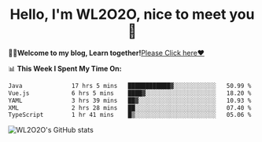 <h1 align = "center">Hello, I'm WL2O2O, nice to meet you 👋</h1>

🧑‍💻**Welcome to my blog, Learn together!**[Please Click here❤️](https://wl2o2o.github.io)

📊 **This Week I Spent My Time On:**
<!--START_SECTION:waka-->

```txt
Java              17 hrs 5 mins   ████████████▓░░░░░░░░░░░░   50.99 %
Vue.js            6 hrs 5 mins    ████▓░░░░░░░░░░░░░░░░░░░░   18.20 %
YAML              3 hrs 39 mins   ██▓░░░░░░░░░░░░░░░░░░░░░░   10.93 %
XML               2 hrs 28 mins   ██░░░░░░░░░░░░░░░░░░░░░░░   07.40 %
TypeScript        1 hr 41 mins    █▒░░░░░░░░░░░░░░░░░░░░░░░   05.06 %
```

<!--END_SECTION:waka-->

![WL2O2O's GitHub stats](https://github-readme-stats.vercel.app/api?username=wl2o2o&show_icons=true)


<!--
**WL2O2O/WL2O2O** is a ✨ _special_ ✨ repository because its `README.md` (this file) appears on your GitHub profile.

Here are some ideas to get you started:

- 🔭 I’m currently working on ...
- 🌱 I’m currently learning ...
- 👯 I’m looking to collaborate on ...
- 🤔 I’m looking for help with ...
- 💬 Ask me about ...
- 📫 How to reach me: ...
- 😄 Pronouns: ...
- ⚡ Fun fact: ...
-->
